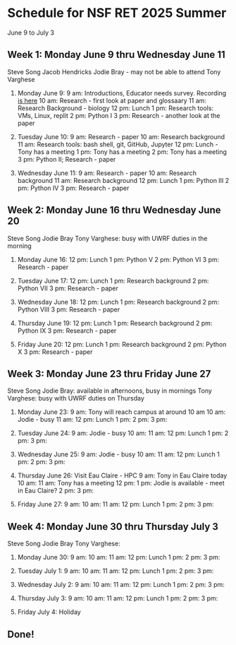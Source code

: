 # Schedule for NSF RET 2025 Summer

June 9 to July 3

## Week 1: Monday June 9 thru Wednesday June 11

Steve Song
Jacob Hendricks
Jodie Bray - may not be able to attend
Tony Varghese

 1. Monday June 9: 
     9 am: Introductions, Educator needs survey. Recording [is here](https://uwrf-my.sharepoint.com/:v:/g/personal/anthony_varghese_uwrf_edu/EcyoHYcNLM9OpgsmB_fmub8BBfGXJlGpWNg7sxpq2kUOBQ?e=qfJpj1&nav=eyJyZWZlcnJhbEluZm8iOnsicmVmZXJyYWxBcHAiOiJTdHJlYW1XZWJBcHAiLCJyZWZlcnJhbFZpZXciOiJTaGFyZURpYWxvZy1MaW5rIiwicmVmZXJyYWxBcHBQbGF0Zm9ybSI6IldlYiIsInJlZmVycmFsTW9kZSI6InZpZXcifX0%3D)
    10 am: Research - first look at paper and glossaary
    11 am: Research Background - biology
    12 pm: Lunch
     1 pm: Research tools: VMs, Linux, replit
     2 pm: Python I
     3 pm: Research - another look at the paper

 2. Tuesday June 10:
     9 am: Research - paper
    10 am: Research background
    11 am: Research tools: bash shell, git, GitHub, Jupyter
    12 pm: Lunch - Tony has a meeting
     1 pm: Tony has a meeting
     2 pm: Tony has a meeting
     3 pm: Python II; Research - paper

 3. Wednesday June 11:
     9 am: Research - paper
    10 am: Research background
    11 am: Research background
    12 pm: Lunch
     1 pm: Python III
     2 pm: Python IV
     3 pm: Research - paper


## Week 2: Monday June 16 thru Wednesday June 20

Steve Song
Jodie Bray
Tony Varghese: busy with UWRF duties in the morning


 1. Monday June 16: 
    12 pm: Lunch
     1 pm: Python V
     2 pm: Python VI
     3 pm: Research - paper

 2. Tuesday June 17:
    12 pm: Lunch
     1 pm: Research background
     2 pm: Python VII
     3 pm: Research - paper

 3. Wednesday June 18:
    12 pm: Lunch
     1 pm: Research background
     2 pm: Python VIII
     3 pm: Research - paper

 4. Thursday June 19: 
    12 pm: Lunch
     1 pm: Research background
     2 pm: Python IX
     3 pm: Research - paper

 5. Friday June 20:
    12 pm: Lunch
     1 pm: Research background
     2 pm: Python X
     3 pm: Research - paper

## Week 3: Monday June 23 thru Friday June 27

Steve Song
Jodie Bray: available in afternoons, busy in mornings
Tony Varghese: busy with UWRF duties on Thursday


 1. Monday June 23: 
     9 am: Tony will reach campus at around 10 am
    10 am: Jodie - busy
    11 am: 
    12 pm: Lunch
     1 pm:
     2 pm: 
     3 pm: 

 2. Tuesday June 24:
     9 am: Jodie - busy
    10 am: 
    11 am: 
    12 pm: Lunch
     1 pm:
     2 pm: 
     3 pm: 

 3. Wednesday June 25:
     9 am: Jodie - busy
    10 am: 
    11 am: 
    12 pm: Lunch
     1 pm:
     2 pm: 
     3 pm: 

 4. Thursday June 26: Visit Eau Claire - HPC
     9 am: Tony in Eau Claire today
    10 am: 
    11 am: Tony has a meeting
    12 pm: 
     1 pm: Jodie is available - meet in Eau Claire?
     2 pm: 
     3 pm: 

 5. Friday June 27:
     9 am: 
    10 am: 
    11 am: 
    12 pm: Lunch
     1 pm:
     2 pm: 
     3 pm: 



## Week 4: Monday June 30 thru Thursday July 3

Steve Song
Jodie Bray
Tony Varghese: 


 1. Monday June 30: 
     9 am: 
    10 am: 
    11 am: 
    12 pm: Lunch
     1 pm:
     2 pm: 
     3 pm: 

 2. Tuesday July 1:
     9 am: 
    10 am: 
    11 am: 
    12 pm: Lunch
     1 pm:
     2 pm: 
     3 pm: 

 3. Wednesday July 2:
     9 am: 
    10 am: 
    11 am: 
    12 pm: Lunch
     1 pm:
     2 pm: 
     3 pm: 

 4. Thursday July 3: 
     9 am: 
    10 am: 
    11 am: 
    12 pm: Lunch
     1 pm:
     2 pm: 
     3 pm: 

 5. Friday July 4: Holiday

## Done!

